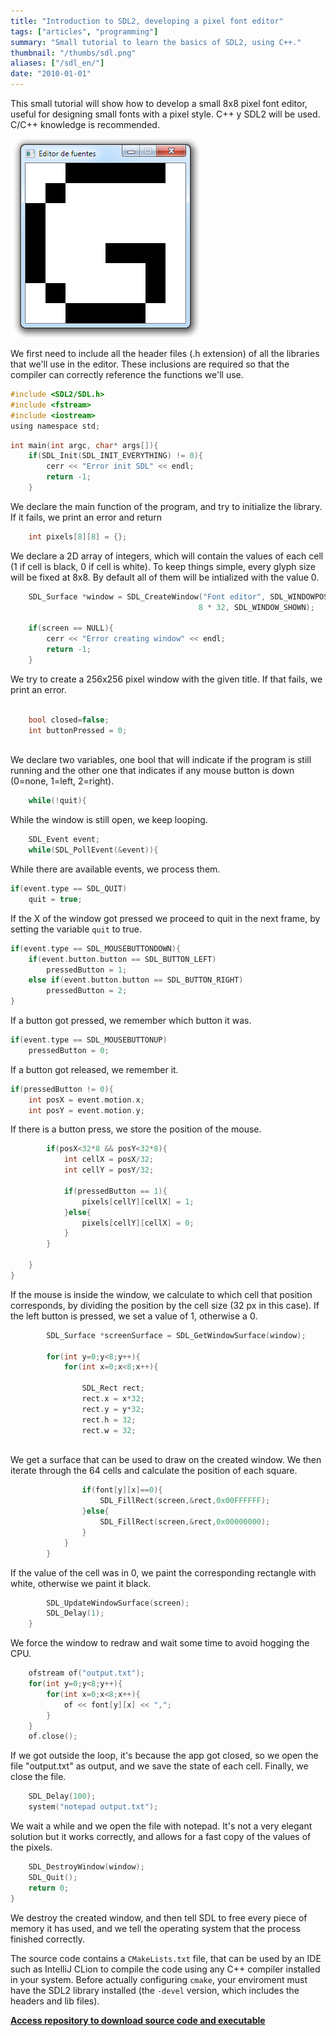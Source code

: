 ```yaml
---
title: "Introduction to SDL2, developing a pixel font editor"
tags: ["articles", "programming"]
summary: "Small tutorial to learn the basics of SDL2, using C++."
thumbnail: "/thumbs/sdl.png"
aliases: ["/sdl_en/"]
date: "2010-01-01"
---
```


This small tutorial will show how to develop a small 8x8 pixel font editor, useful for designing small fonts with a pixel style. C++ y SDL2 will be used. C/C++ knowledge is recommended.

![8x8 pixel font editor](/images/sdleditor.png)

We first need to include all the header files (.h extension) of all the libraries that we'll use in the editor. These inclusions are required so that the compiler can correctly reference the functions we'll use.

```c
#include <SDL2/SDL.h>
#include <fstream>
#include <iostream>
using namespace std;
```

```c
int main(int argc, char* args[]){
	if(SDL_Init(SDL_INIT_EVERYTHING) != 0){
		cerr << "Error init SDL" << endl;
		return -1;
	}
```

We declare the main function of the program, and try to initialize the library. If it fails, we print an error and return

```c
	int pixels[8][8] = {};
```

We declare a 2D array of integers, which will contain the values of each cell (1 if cell is black, 0 if cell is white). To keep things simple, every glyph size will be fixed at 8x8. By default all of them will be intialized with the value 0.


```c
	SDL_Surface *window = SDL_CreateWindow("Font editor", SDL_WINDOWPOS_UNDEFINED, SDL_WINDOWPOS_UNDEFINED, 8 * 32,
                                          8 * 32, SDL_WINDOW_SHOWN);
		
	if(screen == NULL){
		cerr << "Error creating window" << endl;
		return -1;
	}

```

We try to create a 256x256 pixel window with the given title. If that fails, we print an error.

```c

	bool closed=false;	
	int buttonPressed = 0;
	
```
We declare two variables, one bool that will indicate if the program is still running and the other one that indicates if any mouse button is down (0=none, 1=left, 2=right).

```c
	while(!quit){
```

While the window is still open, we keep looping.	

```c
	SDL_Event event;
	while(SDL_PollEvent(&event)){ 
```

While there are available events, we process them.

```c
if(event.type == SDL_QUIT)
	quit = true;
```

If the X of the window got pressed we proceed to quit in the next frame, by setting the variable `quit` to true.
				
```c
if(event.type == SDL_MOUSEBUTTONDOWN){
	if(event.button.button == SDL_BUTTON_LEFT)
		pressedButton = 1;
	else if(event.button.button == SDL_BUTTON_RIGHT)
		pressedButton = 2;	
}
```

If a button got pressed, we remember which button it was.
			
```c
if(event.type == SDL_MOUSEBUTTONUP)
	pressedButton = 0;
```

If a button got released, we remember it.
			
```c
if(pressedButton != 0){ 
	int posX = event.motion.x; 
	int posY = event.motion.y; 
```

If there is a button press, we store the position of the mouse.
```c
		if(posX<32*8 && posY<32*8){
			int cellX = posX/32;
			int cellY = posY/32;
			
			if(pressedButton == 1){
				pixels[cellY][cellX] = 1;
			}else{
				pixels[cellY][cellX] = 0;
			}
		}
		
	}
}
```

If the mouse is inside the window, we calculate to which cell that position corresponds, by dividing the position by the cell size (32 px in this case). If the left button is pressed, we set a value of 1, otherwise a 0.
		
```c
		SDL_Surface *screenSurface = SDL_GetWindowSurface(window);

		for(int y=0;y<8;y++){
			for(int x=0;x<8;x++){
			
				SDL_Rect rect;
				rect.x = x*32;
				rect.y = y*32;
				rect.h = 32;
				rect.w = 32;
				
```
We get a surface that can be used to draw on the created window. We then iterate through the 64 cells and calculate the position of each square.

```c
				if(font[y][x]==0){
					SDL_FillRect(screen,&rect,0x00FFFFFF);
				}else{
					SDL_FillRect(screen,&rect,0x00000000);
				}
			}
		}
```

If the value of the cell was in 0, we paint the corresponding rectangle with white, otherwise we paint it black.

```c
		SDL_UpdateWindowSurface(screen);
		SDL_Delay(1);
	}
```

We force the window to redraw and wait some time to avoid hogging the CPU.
	
```c
	ofstream of("output.txt");
	for(int y=0;y<8;y++){
		for(int x=0;x<8;x++){
			of << font[y][x] << ",";
		}
	}
	of.close();
```

If we got outside the loop, it's because the app got closed, so we open the file "output.txt" as output, and we save the state of each cell. Finally, we close the file.

```c
	SDL_Delay(100);
	system("notepad output.txt");
```

We wait a while and we open the file with notepad. It's not a very elegant solution but it works correctly, and allows for a fast copy of the values of the pixels.

```c
	SDL_DestroyWindow(window);
	SDL_Quit();
	return 0;
}
```

We destroy the created window, and then tell SDL to free every piece of memory it has used, and we tell the operating system that the process finished correctly.

The source code contains a `CMakeLists.txt` file, that can be used by an IDE such as IntelliJ CLion to compile the code using any C++ compiler installed in your system.
Before actually configuring `cmake`, your enviroment must have the SDL2 library installed (the `-devel` version, which includes the headers and lib files).

**[Access repository to download source code and executable](https://github.com/gzalo/minifontcreator)**

